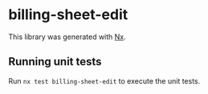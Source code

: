 # billing-sheet-edit

This library was generated with [Nx](https://nx.dev).

## Running unit tests

Run `nx test billing-sheet-edit` to execute the unit tests.
